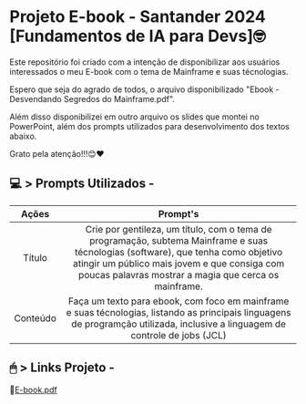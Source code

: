 # Projeto E-book - Santander 2024 [Fundamentos de IA para Devs]🤓

Este repositório foi criado com a intenção de disponibilizar aos usuários interessados o meu E-book com o tema de Mainframe e suas técnologias.

Espero que seja do agrado de todos, o arquivo disponibilizado "Ebook - Desvendando Segredos do Mainframe.pdf".

Além disso disponibilizei em outro arquivo os slides que montei no PowerPoint, além dos prompts utilizados para desenvolvimento dos textos abaixo.

Grato pela atenção!!!😊❤

## 💻 > Prompts Utilizados -
|    Ações      |      Prompt's |
| :-----------: | :-----------: |
| Título      | Crie por gentileza, um título, com o tema de programação, subtema Mainframe e suas técnologias (software), que tenha como objetivo atingir um público mais jovem e que consiga com poucas palavras mostrar a magia que cerca os mainframe.      |
| Conteúdo    | Faça um texto para ebook, com foco em mainframe e suas técnologias, listando as principais linguagens de programção utilizada, inclusive a linguagem de controle de jobs (JCL) |

## 🖱 > Links Projeto - 
📘[E-book.pdf](https://github.com/GuiCrownguard/Projeto-Ebook/blob/main/Ebook%20-%20Desvendando%20Segredos%20do%20Mainframe.pdf)
